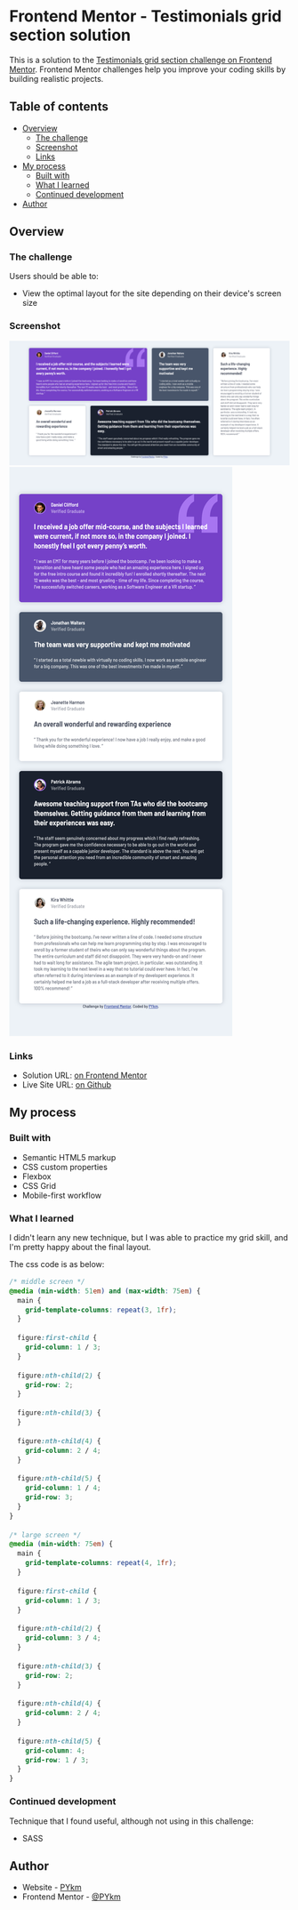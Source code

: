 # Frontend Mentor - Testimonials grid section solution

This is a solution to the [Testimonials grid section challenge on Frontend Mentor](https://www.frontendmentor.io/challenges/testimonials-grid-section-Nnw6J7Un7). Frontend Mentor challenges help you improve your coding skills by building realistic projects.

## Table of contents

- [Overview](#overview)
  - [The challenge](#the-challenge)
  - [Screenshot](#screenshot)
  - [Links](#links)
- [My process](#my-process)
  - [Built with](#built-with)
  - [What I learned](#what-i-learned)
  - [Continued development](#continued-development)
- [Author](#author)

## Overview

### The challenge

Users should be able to:

- View the optimal layout for the site depending on their device's screen size

### Screenshot

![](./screenshot_desktop.png)
![](./screenshot_mobile.png)

### Links

- Solution URL: [on Frontend Mentor](https://www.frontendmentor.io/solutions/testimonials-grid-section-NEps27Nhth)
- Live Site URL: [on Github](https://pykm.github.io/testimonials-grid-section/)

## My process

### Built with

- Semantic HTML5 markup
- CSS custom properties
- Flexbox
- CSS Grid
- Mobile-first workflow

### What I learned

I didn't learn any new technique, but I was able to practice my grid skill, and I'm pretty happy about the final layout.

The css code is as below:
```css
/* middle screen */
@media (min-width: 51em) and (max-width: 75em) {
  main {
    grid-template-columns: repeat(3, 1fr);
  }

  figure:first-child {
    grid-column: 1 / 3;
  }

  figure:nth-child(2) {
    grid-row: 2;
  }

  figure:nth-child(3) {
  }

  figure:nth-child(4) {
    grid-column: 2 / 4;
  }

  figure:nth-child(5) {
    grid-column: 1 / 4;
    grid-row: 3;
  }
}

/* large screen */
@media (min-width: 75em) {
  main {
    grid-template-columns: repeat(4, 1fr);
  }

  figure:first-child {
    grid-column: 1 / 3;
  }

  figure:nth-child(2) {
    grid-column: 3 / 4;
  }

  figure:nth-child(3) {
    grid-row: 2;
  }

  figure:nth-child(4) {
    grid-column: 2 / 4;
  }

  figure:nth-child(5) {
    grid-column: 4;
    grid-row: 1 / 3;
  }
}
```

### Continued development

Technique that I found useful, although not using in this challenge:
- SASS

## Author

- Website - [PYkm](https://pykm.github.io/)
- Frontend Mentor - [@PYkm](https://www.frontendmentor.io/profile/PYkm)
